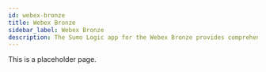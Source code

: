 ```yaml
---
id: webex-bronze
title: Webex Bronze
sidebar_label: Webex Bronze
description: The Sumo Logic app for the Webex Bronze provides comprehensive monitoring and analysis of Webex environments, offering real-time visibility into security events, user activities, and system health.
---
```



<!-- Remove the below text prior to publishing the doc (PR #4320)-->

<head>
  <meta name="robots" content="noindex" />
</head>

This is a placeholder page.
